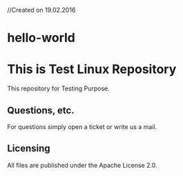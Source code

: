 //Created on 19.02.2016

# hello-world

# This is Test Linux Repository

This repository for Testing Purpose.

## Questions, etc.

For questions simply open a ticket or write us a mail.

## Licensing

All files are published under the Apache License 2.0.

